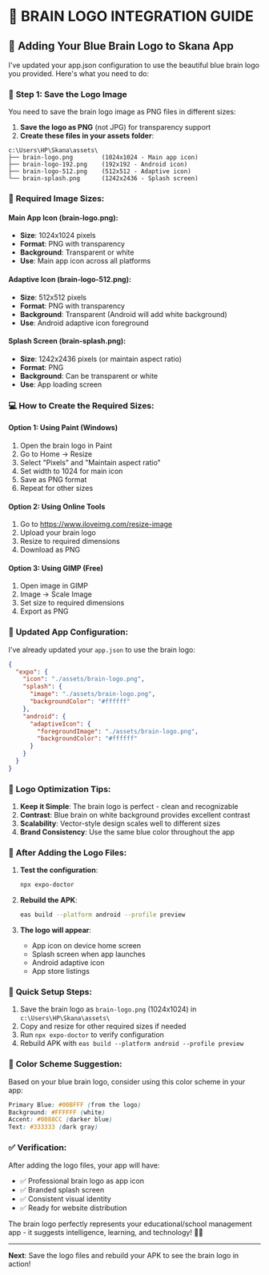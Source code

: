 # 🧠 BRAIN LOGO INTEGRATION GUIDE

## 📱 Adding Your Blue Brain Logo to Skana App

I've updated your app.json configuration to use the beautiful blue brain logo you provided. Here's what you need to do:

### 🎨 **Step 1: Save the Logo Image**

You need to save the brain logo image as PNG files in different sizes:

1. **Save the logo as PNG** (not JPG) for transparency support
2. **Create these files in your assets folder**:

```
c:\Users\HP\Skana\assets\
├── brain-logo.png        (1024x1024 - Main app icon)
├── brain-logo-192.png    (192x192 - Android icon)
├── brain-logo-512.png    (512x512 - Adaptive icon)
└── brain-splash.png      (1242x2436 - Splash screen)
```

### 📐 **Required Image Sizes:**

#### Main App Icon (brain-logo.png):
- **Size**: 1024x1024 pixels
- **Format**: PNG with transparency
- **Background**: Transparent or white
- **Use**: Main app icon across all platforms

#### Adaptive Icon (brain-logo-512.png):
- **Size**: 512x512 pixels  
- **Format**: PNG with transparency
- **Background**: Transparent (Android will add white background)
- **Use**: Android adaptive icon foreground

#### Splash Screen (brain-splash.png):
- **Size**: 1242x2436 pixels (or maintain aspect ratio)
- **Format**: PNG
- **Background**: Can be transparent or white
- **Use**: App loading screen

### 💻 **How to Create the Required Sizes:**

#### Option 1: Using Paint (Windows)
1. Open the brain logo in Paint
2. Go to Home → Resize
3. Select "Pixels" and "Maintain aspect ratio"
4. Set width to 1024 for main icon
5. Save as PNG format
6. Repeat for other sizes

#### Option 2: Using Online Tools
1. Go to https://www.iloveimg.com/resize-image
2. Upload your brain logo
3. Resize to required dimensions
4. Download as PNG

#### Option 3: Using GIMP (Free)
1. Open image in GIMP
2. Image → Scale Image
3. Set size to required dimensions
4. Export as PNG

### 🔄 **Updated App Configuration:**

I've already updated your `app.json` to use the brain logo:

```json
{
  "expo": {
    "icon": "./assets/brain-logo.png",
    "splash": {
      "image": "./assets/brain-logo.png",
      "backgroundColor": "#ffffff"
    },
    "android": {
      "adaptiveIcon": {
        "foregroundImage": "./assets/brain-logo.png",
        "backgroundColor": "#ffffff"
      }
    }
  }
}
```

### 🎨 **Logo Optimization Tips:**

1. **Keep it Simple**: The brain logo is perfect - clean and recognizable
2. **Contrast**: Blue brain on white background provides excellent contrast
3. **Scalability**: Vector-style design scales well to different sizes
4. **Brand Consistency**: Use the same blue color throughout the app

### 🚀 **After Adding the Logo Files:**

1. **Test the configuration**:
   ```bash
   npx expo-doctor
   ```

2. **Rebuild the APK**:
   ```bash
   eas build --platform android --profile preview
   ```

3. **The logo will appear**:
   - App icon on device home screen
   - Splash screen when app launches
   - Android adaptive icon
   - App store listings

### 🎯 **Quick Setup Steps:**

1. Save the brain logo as `brain-logo.png` (1024x1024) in `c:\Users\HP\Skana\assets\`
2. Copy and resize for other required sizes if needed
3. Run `npx expo-doctor` to verify configuration
4. Rebuild APK with `eas build --platform android --profile preview`

### 🌈 **Color Scheme Suggestion:**

Based on your blue brain logo, consider using this color scheme in your app:

```css
Primary Blue: #00BFFF (from the logo)
Background: #FFFFFF (white)
Accent: #0088CC (darker blue)
Text: #333333 (dark gray)
```

### ✅ **Verification:**

After adding the logo files, your app will have:
- ✅ Professional brain logo as app icon
- ✅ Branded splash screen  
- ✅ Consistent visual identity
- ✅ Ready for website distribution

The brain logo perfectly represents your educational/school management app - it suggests intelligence, learning, and technology! 🧠✨

---

**Next**: Save the logo files and rebuild your APK to see the brain logo in action!
